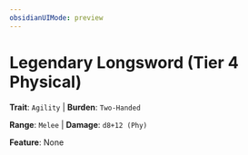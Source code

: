 ```yaml
---
obsidianUIMode: preview
---
```

# Legendary Longsword (Tier 4 Physical)

**Trait**: `Agility` | **Burden**: `Two-Handed`

**Range**: `Melee` | **Damage**: `d8+12 (Phy)`

**Feature**: None
